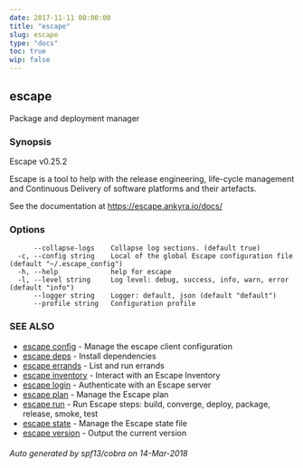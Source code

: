 ```yaml
---
date: 2017-11-11 00:00:00
title: "escape"
slug: escape
type: "docs"
toc: true
wip: false
---
```

## escape

Package and deployment manager

### Synopsis


Escape v0.25.2 

Escape is a tool to help with the release engineering, life-cycle management
and Continuous Delivery of software platforms and their artefacts.
    
See the documentation at https://escape.ankyra.io/docs/


### Options

```
      --collapse-logs    Collapse log sections. (default true)
  -c, --config string    Local of the global Escape configuration file (default "~/.escape_config")
  -h, --help             help for escape
  -l, --level string     Log level: debug, success, info, warn, error (default "info")
      --logger string    Logger: default, json (default "default")
      --profile string   Configuration profile
```

### SEE ALSO
* [escape config](../escape_config/)	 - Manage the escape client configuration
* [escape deps](../escape_deps/)	 - Install dependencies
* [escape errands](../escape_errands/)	 - List and run errands
* [escape inventory](../escape_inventory/)	 - Interact with an Escape Inventory
* [escape login](../escape_login/)	 - Authenticate with an Escape server
* [escape plan](../escape_plan/)	 - Manage the Escape plan
* [escape run](../escape_run/)	 - Run Escape steps: build, converge, deploy, package, release, smoke, test
* [escape state](../escape_state/)	 - Manage the Escape state file
* [escape version](../escape_version/)	 - Output the current version

###### Auto generated by spf13/cobra on 14-Mar-2018
